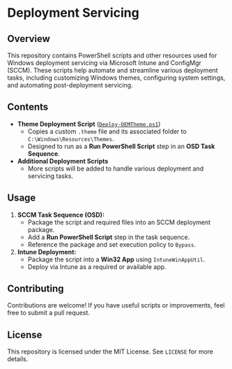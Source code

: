 # Deployment Servicing

## Overview

This repository contains PowerShell scripts and other resources used for Windows deployment servicing via Microsoft Intune and ConfigMgr (SCCM). These scripts help automate and streamline various deployment tasks, including customizing Windows themes, configuring system settings, and automating post-deployment servicing.

## Contents

- **Theme Deployment Script** ([`Deploy-OEMTheme.ps1`](./Deploy-OEMTheme.ps1))
  - Copies a custom `.theme` file and its associated folder to `C:\Windows\Resources\Themes`.
  - Designed to run as a **Run PowerShell Script** step in an **OSD Task Sequence**.
- **Additional Deployment Scripts**
  - More scripts will be added to handle various deployment and servicing tasks.

## Usage

1. **SCCM Task Sequence (OSD):**
   - Package the script and required files into an SCCM deployment package.
   - Add a **Run PowerShell Script** step in the task sequence.
   - Reference the package and set execution policy to `Bypass`.
2. **Intune Deployment:**
   - Package the script into a **Win32 App** using `IntuneWinAppUtil`.
   - Deploy via Intune as a required or available app.

## Contributing

Contributions are welcome! If you have useful scripts or improvements, feel free to submit a pull request.

## License

This repository is licensed under the MIT License. See `LICENSE` for more details.

